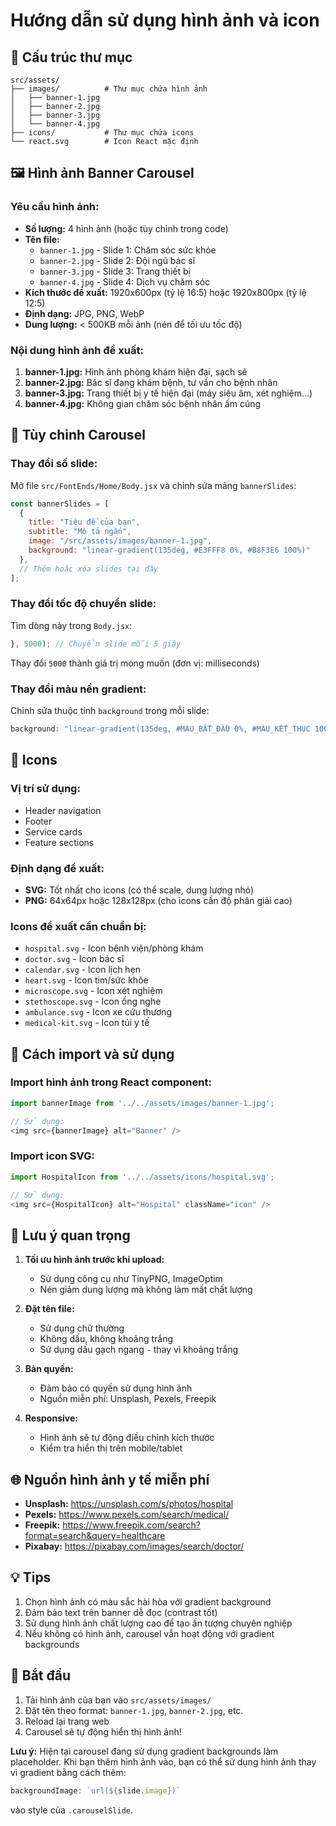 # Hướng dẫn sử dụng hình ảnh và icon

## 📁 Cấu trúc thư mục

```
src/assets/
├── images/          # Thư mục chứa hình ảnh
│   ├── banner-1.jpg
│   ├── banner-2.jpg
│   ├── banner-3.jpg
│   └── banner-4.jpg
├── icons/           # Thư mục chứa icons
└── react.svg        # Icon React mặc định
```

## 🖼️ Hình ảnh Banner Carousel

### Yêu cầu hình ảnh:
- **Số lượng:** 4 hình ảnh (hoặc tùy chỉnh trong code)
- **Tên file:** 
  - `banner-1.jpg` - Slide 1: Chăm sóc sức khỏe
  - `banner-2.jpg` - Slide 2: Đội ngũ bác sĩ
  - `banner-3.jpg` - Slide 3: Trang thiết bị
  - `banner-4.jpg` - Slide 4: Dịch vụ chăm sóc
- **Kích thước đề xuất:** 1920x600px (tỷ lệ 16:5) hoặc 1920x800px (tỷ lệ 12:5)
- **Định dạng:** JPG, PNG, WebP
- **Dung lượng:** < 500KB mỗi ảnh (nén để tối ưu tốc độ)

### Nội dung hình ảnh đề xuất:
1. **banner-1.jpg:** Hình ảnh phòng khám hiện đại, sạch sẽ
2. **banner-2.jpg:** Bác sĩ đang khám bệnh, tư vấn cho bệnh nhân
3. **banner-3.jpg:** Trang thiết bị y tế hiện đại (máy siêu âm, xét nghiệm...)
4. **banner-4.jpg:** Không gian chăm sóc bệnh nhân ấm cúng

## 🎨 Tùy chỉnh Carousel

### Thay đổi số slide:
Mở file `src/FontEnds/Home/Body.jsx` và chỉnh sửa mảng `bannerSlides`:

```javascript
const bannerSlides = [
  {
    title: "Tiêu đề của bạn",
    subtitle: "Mô tả ngắn",
    image: "/src/assets/images/banner-1.jpg",
    background: "linear-gradient(135deg, #E3FFF8 0%, #B8F3E6 100%)"
  },
  // Thêm hoặc xóa slides tại đây
];
```

### Thay đổi tốc độ chuyển slide:
Tìm dòng này trong `Body.jsx`:
```javascript
}, 5000); // Chuyển slide mỗi 5 giây
```
Thay đổi `5000` thành giá trị mong muốn (đơn vị: milliseconds)

### Thay đổi màu nền gradient:
Chỉnh sửa thuộc tính `background` trong mỗi slide:
```javascript
background: "linear-gradient(135deg, #MÀU_BẮT_ĐẦU 0%, #MÀU_KẾT_THÚC 100%)"
```

## 🎯 Icons

### Vị trí sử dụng:
- Header navigation
- Footer
- Service cards
- Feature sections

### Định dạng đề xuất:
- **SVG:** Tốt nhất cho icons (có thể scale, dung lượng nhỏ)
- **PNG:** 64x64px hoặc 128x128px (cho icons cần độ phân giải cao)

### Icons đề xuất cần chuẩn bị:
- `hospital.svg` - Icon bệnh viện/phòng khám
- `doctor.svg` - Icon bác sĩ
- `calendar.svg` - Icon lịch hẹn
- `heart.svg` - Icon tim/sức khỏe
- `microscope.svg` - Icon xét nghiệm
- `stethoscope.svg` - Icon ống nghe
- `ambulance.svg` - Icon xe cứu thương
- `medical-kit.svg` - Icon túi y tế

## 🔧 Cách import và sử dụng

### Import hình ảnh trong React component:
```javascript
import bannerImage from '../../assets/images/banner-1.jpg';

// Sử dụng:
<img src={bannerImage} alt="Banner" />
```

### Import icon SVG:
```javascript
import HospitalIcon from '../../assets/icons/hospital.svg';

// Sử dụng:
<img src={HospitalIcon} alt="Hospital" className="icon" />
```

## 📝 Lưu ý quan trọng

1. **Tối ưu hình ảnh trước khi upload:**
   - Sử dụng công cụ như TinyPNG, ImageOptim
   - Nén giảm dung lượng mà không làm mất chất lượng

2. **Đặt tên file:**
   - Sử dụng chữ thường
   - Không dấu, không khoảng trắng
   - Sử dụng dấu gạch ngang `-` thay vì khoảng trắng

3. **Bản quyền:**
   - Đảm bảo có quyền sử dụng hình ảnh
   - Nguồn miễn phí: Unsplash, Pexels, Freepik

4. **Responsive:**
   - Hình ảnh sẽ tự động điều chỉnh kích thước
   - Kiểm tra hiển thị trên mobile/tablet

## 🌐 Nguồn hình ảnh y tế miễn phí

- **Unsplash:** https://unsplash.com/s/photos/hospital
- **Pexels:** https://www.pexels.com/search/medical/
- **Freepik:** https://www.freepik.com/search?format=search&query=healthcare
- **Pixabay:** https://pixabay.com/images/search/doctor/

## 💡 Tips

1. Chọn hình ảnh có màu sắc hài hòa với gradient background
2. Đảm bảo text trên banner dễ đọc (contrast tốt)
3. Sử dụng hình ảnh chất lượng cao để tạo ấn tượng chuyên nghiệp
4. Nếu không có hình ảnh, carousel vẫn hoạt động với gradient backgrounds

## 🚀 Bắt đầu

1. Tải hình ảnh của bạn vào `src/assets/images/`
2. Đặt tên theo format: `banner-1.jpg`, `banner-2.jpg`, etc.
3. Reload lại trang web
4. Carousel sẽ tự động hiển thị hình ảnh!

**Lưu ý:** Hiện tại carousel đang sử dụng gradient backgrounds làm placeholder. Khi bạn thêm hình ảnh vào, bạn có thể sử dụng hình ảnh thay vì gradient bằng cách thêm:

```javascript
backgroundImage: `url(${slide.image})`
```

vào style của `.carouselSlide`.

